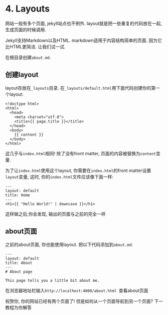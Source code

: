 # 4. Layouts

网站一般有多个页面, jekyll站点也不例外. layout就是把一些重复的代码放在一起, 生成页面的时候调用.

Jekyll支持Markdown以及HTML. markdown适用于内容结构简单的页面. 因为它比HTML更简洁. 让我们试一试.

在根目录创建`about.md`.

## 创建layout

layout存放在`_layouts`目录. 在`_layouts/default.html`用下面代码创建你的第一个layout:
```
<!doctype html>
<html>
  <head>
    <meta charset="utf-8">
    <title>{{ page.title }}</title>
  </head>
  <body>
    {{ content }}
  </body>
</html>
```
这几乎与`index.html`相同! 除了没有front matter, 页面的内容被替换为`content`变量.

为了让`index.html`使用这个layout, 你需要在`index.html`的front matter设置`layout`变量, 这时, 你的`index.html`文件应该像下面一样:
```
---
layout: default
title: Home
---
<h1>{{ "Hello World!" | downcase }}</h1>
```
这样做之后,你会发现, 输出的页面与之前的完全一样

## about页面
之前的about页面, 你也能使用layout.
把以下代码添加到`about.md`:
```
---
layout: default
title: About
---
# About page

This page tells you a little bit about me.
```
在浏览器地址栏输入`http://localhost:4000/about.html `查看about页面

祝贺你, 你的网站已经有两个页面了! 但是如何从一个页面导航到另一个页面? 下一教程为你解答